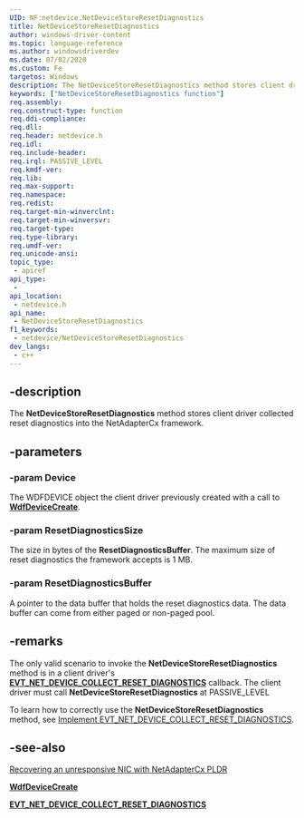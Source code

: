 ```yaml
---
UID: NF:netdevice.NetDeviceStoreResetDiagnostics
title: NetDeviceStoreResetDiagnostics
author: windows-driver-content
ms.topic: language-reference
ms.author: windowsdriverdev
ms.date: 07/02/2020
ms.custom: Fe
targetos: Windows
description: The NetDeviceStoreResetDiagnostics method stores client driver collected reset diagnostics into the NetAdapterCx framework.
keywords: ["NetDeviceStoreResetDiagnostics function"]
req.assembly:
req.construct-type: function
req.ddi-compliance:
req.dll:
req.header: netdevice.h
req.idl:
req.include-header:
req.irql: PASSIVE_LEVEL
req.kmdf-ver:
req.lib:
req.max-support:
req.namespace:
req.redist:
req.target-min-winverclnt:
req.target-min-winversvr:
req.target-type:
req.type-library:
req.umdf-ver:
req.unicode-ansi:
topic_type:
 - apiref
api_type:
 -
api_location:
 - netdevice.h
api_name:
 - NetDeviceStoreResetDiagnostics
f1_keywords:
 - netdevice/NetDeviceStoreResetDiagnostics
dev_langs:
 - c++
---
```


## -description

The **NetDeviceStoreResetDiagnostics** method stores client driver collected reset diagnostics into the NetAdapterCx framework.

## -parameters

### -param Device

The WDFDEVICE object the client driver previously created with a call to [**WdfDeviceCreate**](../wdfdevice/nf-wdfdevice-wdfdevicecreate.md).

### -param ResetDiagnosticsSize

The size in bytes of the **ResetDiagnosticsBuffer**. The maximum size of reset diagnostics the framework accepts is 1 MB.

### -param ResetDiagnosticsBuffer

A pointer to the data buffer that holds the reset diagnostics data. The data buffer can come from either paged or non-paged pool.

## -remarks

The only valid scenario to invoke the **NetDeviceStoreResetDiagnostics** method is in a client driver's [**EVT_NET_DEVICE_COLLECT_RESET_DIAGNOSTICS**](nc-netdevice-evt_net_device_collect_reset_diagnostics.md) callback. The client driver must call **NetDeviceStoreResetDiagnostics** at PASSIVE_LEVEL

To learn how to correctly use the **NetDeviceStoreResetDiagnostics** method, see [Implement EVT_NET_DEVICE_COLLECT_RESET_DIAGNOSTICS](/windows-hardware/drivers/netcx/platform-level-device-reset/#implement-EVT_NET_DEVICE_COLLECT_RESET_DIAGNOSTICS).

## -see-also

[Recovering an unresponsive NIC with NetAdapterCx PLDR](/windows-hardware/drivers/netcx/platform-level-device-reset/)

[**WdfDeviceCreate**](../wdfdevice/nf-wdfdevice-wdfdevicecreate.md)

[**EVT_NET_DEVICE_COLLECT_RESET_DIAGNOSTICS**](nc-netdevice-evt_net_device_collect_reset_diagnostics.md)
